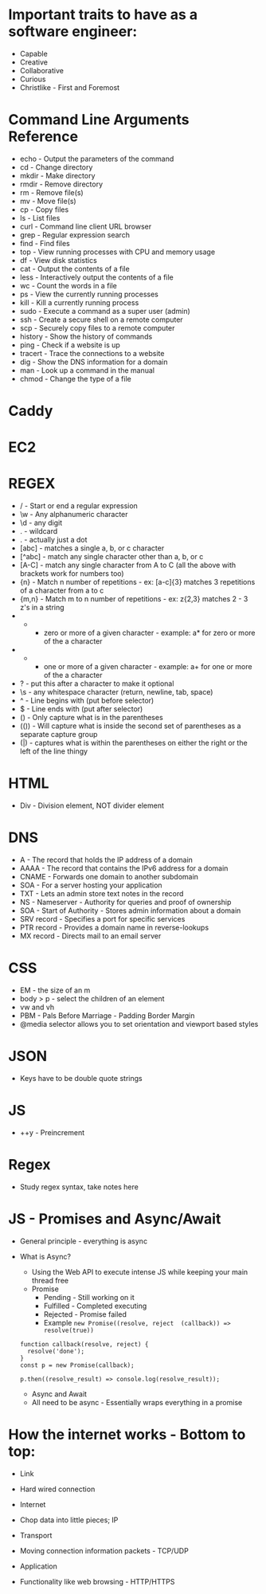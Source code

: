 # Important traits to have as a software engineer:
 - Capable
 - Creative
 - Collaborative
 - Curious
 - Christlike - First and Foremost

# Command Line Arguments Reference
 - echo - Output the parameters of the command
 - cd - Change directory
 - mkdir - Make directory
 - rmdir - Remove directory
 - rm - Remove file(s)
 - mv - Move file(s)
 - cp - Copy files
 - ls - List files
 - curl - Command line client URL browser
 - grep - Regular expression search
 - find - Find files
 - top - View running processes with CPU and memory usage
 - df - View disk statistics
 - cat - Output the contents of a file
 - less - Interactively output the contents of a file
 - wc - Count the words in a file
 - ps - View the currently running processes
 - kill - Kill a currently running process
 - sudo - Execute a command as a super user (admin)
 - ssh - Create a secure shell on a remote computer
 - scp - Securely copy files to a remote computer
 - history - Show the history of commands
 - ping - Check if a website is up
 - tracert - Trace the connections to a website
 - dig - Show the DNS information for a domain
 - man - Look up a command in the manual
 - chmod - Change the type of a file

# Caddy 

# EC2 

# REGEX
 - / - Start or end a regular expression
 - \w - Any alphanumeric character
 - \d - any digit
 - . - wildcard
 - \. - actually just a dot
 - [abc] - matches a single a, b, or c character
 - [^abc] - match any single character other than a, b, or c
 - [A-C] - match any single character from A to C (all the above with brackets work for numbers too)
 - {n} - Match n number of repetitions - ex: [a-c]{3} matches 3 repetitions of a character from a to c
 - {m,n} - Match m to n number of repetitions - ex: z{2,3} matches 2 - 3 z's in a string 
 - * - zero or more of a given character - example: a* for zero or more of the a character
 - + - one or more of a given character - example: a+ for one or more of the a character
 - ? - put this after a character to make it optional
 - \s - any whitespace character (return, newline, tab, space)
 - ^ - Line begins with (put before selector)
 - $ - Line ends with (put after selector)
 - () - Only capture what is in the parentheses
 - (()) - Will capture what is inside the second set of parentheses as a separate capture group
 - (|) - captures what is within the parentheses on either the right or the left of the line thingy


# HTML
 - Div - Division element, NOT divider element

# DNS
 - A - The record that holds the IP address of a domain
 - AAAA - The record that contains the IPv6 address for a domain
 - CNAME - Forwards one domain to another subdomain
 - SOA - For a server hosting your application
 - TXT - Lets an admin store text notes in the record
 - NS - Nameserver - Authority for queries and proof of ownership
 - SOA - Start of Authority - Stores admin information about a domain
 - SRV record - Specifies a port for specific services
 - PTR record - Provides a domain name in reverse-lookups
 - MX record - Directs mail to an email server

# CSS 
  - EM - the size of an m
  - body > p - select the children of an element
  - vw and vh
  - PBM - Pals Before Marriage - Padding Border Margin 
  - @media selector allows you to set orientation and viewport based styles

# JSON
 - Keys have to be double quote strings

# JS
 - ++y - Preincrement

# Regex
 - Study regex syntax, take notes here

# JS - Promises and Async/Await
 * General principle - everything is async
 * What is Async?
   * Using the Web API to execute intense JS while keeping your main thread free
   * Promise
     - Pending - Still working on it
     - Fulfilled - Completed executing
     - Rejected - Promise failed
     - Example `new Promise((resolve, reject  (callback)) => resolve(true))`

    ```
    function callback(resolve, reject) {
      resolve('done');
    }
    const p = new Promise(callback);

    p.then((resolve_result) => console.log(resolve_result));
    ```
    * Async and Await
     - All need to be async - Essentially wraps everything in a promise

# How the internet works - Bottom to top:
 * Link
  - Hard wired connection
 * Internet
  - Chop data into little pieces; IP
 * Transport
  - Moving connection information packets - TCP/UDP
 * Application
  - Functionality like web browsing - HTTP/HTTPS
